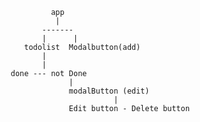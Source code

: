 
                        app
                         |
                      -------
                      |      |
                  todolist  Modalbutton(add)
                      |
                      |
               done --- not Done
                            |
                            modalButton (edit)
                                      |
                            Edit button - Delete button
